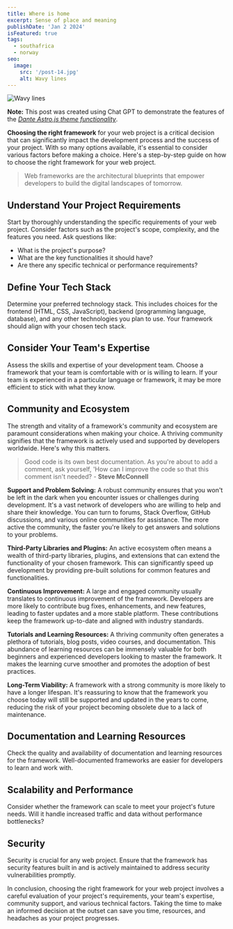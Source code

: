 ```yaml
---
title: Where is home
excerpt: Sense of place and meaning
publishDate: 'Jan 2 2024'
isFeatured: true
tags:
  - southafrica
  - norway
seo:
  image:
    src: '/post-14.jpg'
    alt: Wavy lines
---
```


![Wavy lines](/post-14.jpg)

**Note:** This post was created using Chat GPT to demonstrate the features of the _[Dante Astro.js theme functionality](https://justgoodui.com/astro-themes/dante/)_.

**Choosing the right framework** for your web project is a critical decision that can significantly impact the development process and the success of your project. With so many options available, it's essential to consider various factors before making a choice. Here's a step-by-step guide on how to choose the right framework for your web project.

> Web frameworks are the architectural blueprints that empower developers to build the digital landscapes of tomorrow.

## Understand Your Project Requirements

Start by thoroughly understanding the specific requirements of your web project. Consider factors such as the project's scope, complexity, and the features you need. Ask questions like:

- What is the project's purpose?
- What are the key functionalities it should have?
- Are there any specific technical or performance requirements?

## Define Your Tech Stack

Determine your preferred technology stack. This includes choices for the frontend (HTML, CSS, JavaScript), backend (programming language, database), and any other technologies you plan to use. Your framework should align with your chosen tech stack.

## Consider Your Team's Expertise

Assess the skills and expertise of your development team. Choose a framework that your team is comfortable with or is willing to learn. If your team is experienced in a particular language or framework, it may be more efficient to stick with what they know.

## Community and Ecosystem

The strength and vitality of a framework's community and ecosystem are paramount considerations when making your choice. A thriving community signifies that the framework is actively used and supported by developers worldwide. Here's why this matters.

> Good code is its own best documentation. As you're about to add a comment, ask yourself, 'How can I improve the code so that this comment isn't needed? - **Steve McConnell**

**Support and Problem Solving:** A robust community ensures that you won't be left in the dark when you encounter issues or challenges during development. It's a vast network of developers who are willing to help and share their knowledge. You can turn to forums, Stack Overflow, GitHub discussions, and various online communities for assistance. The more active the community, the faster you're likely to get answers and solutions to your problems.

**Third-Party Libraries and Plugins:** An active ecosystem often means a wealth of third-party libraries, plugins, and extensions that can extend the functionality of your chosen framework. This can significantly speed up development by providing pre-built solutions for common features and functionalities.

**Continuous Improvement:** A large and engaged community usually translates to continuous improvement of the framework. Developers are more likely to contribute bug fixes, enhancements, and new features, leading to faster updates and a more stable platform. These contributions keep the framework up-to-date and aligned with industry standards.

**Tutorials and Learning Resources:** A thriving community often generates a plethora of tutorials, blog posts, video courses, and documentation. This abundance of learning resources can be immensely valuable for both beginners and experienced developers looking to master the framework. It makes the learning curve smoother and promotes the adoption of best practices.

**Long-Term Viability:** A framework with a strong community is more likely to have a longer lifespan. It's reassuring to know that the framework you choose today will still be supported and updated in the years to come, reducing the risk of your project becoming obsolete due to a lack of maintenance.

## Documentation and Learning Resources

Check the quality and availability of documentation and learning resources for the framework. Well-documented frameworks are easier for developers to learn and work with.

## Scalability and Performance

Consider whether the framework can scale to meet your project's future needs. Will it handle increased traffic and data without performance bottlenecks?

## Security

Security is crucial for any web project. Ensure that the framework has security features built in and is actively maintained to address security vulnerabilities promptly.

In conclusion, choosing the right framework for your web project involves a careful evaluation of your project's requirements, your team's expertise, community support, and various technical factors. Taking the time to make an informed decision at the outset can save you time, resources, and headaches as your project progresses.
